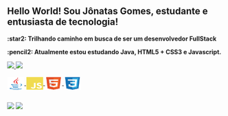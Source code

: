 <h2>Hello World! Sou Jônatas Gomes, estudante e entusiasta de tecnologia!</h2>

<p><strong>:star2: Trilhando caminho em busca de ser um desenvolvedor FullStack</strong></p>
<p><strong>:pencil2: Atualmente estou estudando Java, HTML5 + CSS3 e Javascript.</strong></p>


<div style="display: inline-block">
  <a href="https://github.com/Jonatas-Gomes">
  <img height="170em" src="https://github-readme-stats.vercel.app/api?username=Jonatas-Gomes&count_private=true&show_icons=true&theme=radical")>
  <img height="170em"  src="https://github-readme-stats.vercel.app/api/top-langs/?username=Jonatas-Gomes&layout=compact&langs_count=7&theme=dracula"/> 
</div>
 <div style="display: inline_block"> <br>
   <img align="center" height="30" width="40" src="https://raw.githubusercontent.com/devicons/devicon/master/icons/java/java-original.svg">
   <img align="center" height="30" width="40" src="https://raw.githubusercontent.com/devicons/devicon/master/icons/javascript/javascript-plain.svg">
   <img align="center" height="30" width="40" src="https://raw.githubusercontent.com/devicons/devicon/master/icons/html5/html5-original.svg">
   <img align="center" height="30" width="40" src="https://raw.githubusercontent.com/devicons/devicon/master/icons/css3/css3-original.svg">
</div>
   
  ## 
  
  <div>
    <a href = "mailto:jonatas.gomes042@gmail.com"><img src="https://img.shields.io/badge/Gmail-D14836?style=for-the-badge&logo=gmail&logoColor=white" target="_blank"></a>
   <a href="https://www.linkedin.com/in/jonatasgb/" target="_blank"><img src="https://img.shields.io/badge/-LinkedIn-%230077B5?style=for-the-badge&logo=linkedin&logoColor=white" target="_blank"></a>   
</div>
  
  
